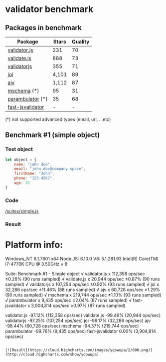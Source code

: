 # validator benchmark

## Packages in benchmark

| Package | Stars | Quality |
| ------- | ----- | ------- |
| [validator.js](https://github.com/guillaumepotier/validator.js) | 231 | 70
| [validate.js](https://github.com/ansman/validate.js) | 888 | 73
| [validatorjs](https://github.com/skaterdav85/validatorjs) | 355 | 71
| [joi](https://github.com/hapijs/joi) | 4,101 | 89
| [ajv](https://github.com/epoberezkin/ajv) | 1,112 | 87
| [mschema](https://github.com/mschema/mschema) (*) | 95 | 31
| [parambulator](https://github.com/rjrodger/parambulator) (*) | 35 | 68
| [fast-jsvalidator](https://github.com/icebob/fast-jsvalidator) | - | -

 (*) not supported advanced types (email, url, ...etc)

## Benchmark #1 (simple object)

### Test object
```js
let object = {
    name: "john doe",
    email: "john.doe@company.space",
    firstName: "John",
    phone: "123-4567",
    age: 33
}
```

### Code
[/suites/simple.js](https://github.com/icebob/validator-benchmark/blob/master/suites/simple.js)

### Result

Platform info:
==============
   Windows_NT 6.1.7601 x64
   Node.JS: 6.10.0
   V8: 5.1.281.93
   Intel(R) Core(TM) i7-4770K CPU @ 3.50GHz × 8

Suite: Benchmark #1 - Simple object
√ validator.js x 112,358 ops/sec ±0.26% (90 runs sampled)
√ validate.js x 20,944 ops/sec ±0.87% (90 runs sampled)
√ validatorjs x 107,254 ops/sec ±0.92% (93 runs sampled)
√ joi x 32,286 ops/sec ±11.46% (88 runs sampled)
√ ajv x 60,728 ops/sec ±1.29% (90 runs sampled)
√ mschema x 219,744 ops/sec ±1.10% (93 runs sampled)
√ parambulator x 9,435 ops/sec ±2.04% (87 runs sampled)
√ fast-jsvalidator x 3,904,814 ops/sec ±0.97% (87 runs sampled)

   validator.js       -97.12%    (112,358 ops/sec)
   validate.js        -99.46%     (20,944 ops/sec)
   validatorjs        -97.25%    (107,254 ops/sec)
   joi                -99.17%     (32,286 ops/sec)
   ajv                -98.44%     (60,728 ops/sec)
   mschema            -94.37%    (219,744 ops/sec)
   parambulator       -99.76%      (9,435 ops/sec)
   fast-jsvalidator     0.00%   (3,904,814 ops/sec)
```

[![Result](https://cloud.highcharts.com/images/yqowupa/2/600.png)](http://cloud.highcharts.com/show/yqowupa)
